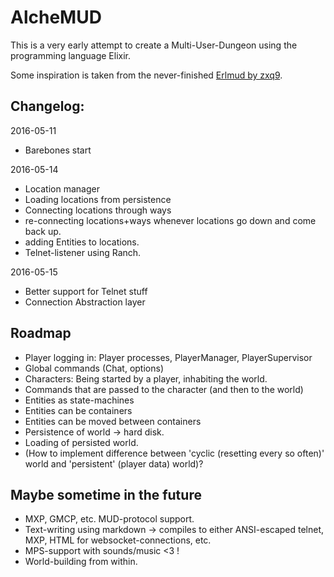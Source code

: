 # AlcheMUD

This is a very early attempt to create a Multi-User-Dungeon using the programming language Elixir.

Some inspiration is taken from the never-finished [Erlmud by zxq9](http://zxq9.com/erlmud/html/).



## Changelog:

2016-05-11

- Barebones start

2016-05-14

- Location manager
- Loading locations from persistence
- Connecting locations through ways
- re-connecting locations+ways whenever locations go down and come back up.
- adding Entities to locations.
- Telnet-listener using Ranch.

2016-05-15

- Better support for Telnet stuff
- Connection Abstraction layer 

## Roadmap

- Player logging in: Player processes, PlayerManager, PlayerSupervisor
- Global commands (Chat, options)
- Characters: Being started by a player, inhabiting the world.
- Commands that are passed to the character (and then to the world)
- Entities as state-machines
- Entities can be containers
- Entities can be moved between containers
- Persistence of world -> hard disk.
- Loading of persisted world.
- (How to implement difference between 'cyclic (resetting every so often)' world and 'persistent' (player data) world)?


## Maybe sometime in the future

- MXP, GMCP, etc. MUD-protocol support.
- Text-writing using markdown -> compiles to either ANSI-escaped telnet, MXP, HTML for websocket-connections, etc.
- MPS-support with sounds/music <3 !
- World-building from within.

